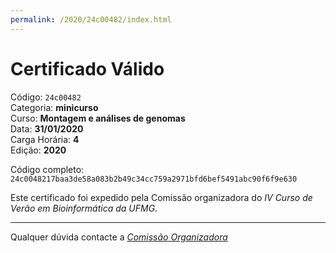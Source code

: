 ```yaml
---
permalink: /2020/24c00482/index.html
---
```


# Certificado Válido

Código: `24c00482`<br>
Categoria: **minicurso**<br>
Curso: **Montagem e análises de genomas**<br>
Data: **31/01/2020**<br>
Carga Horária: **4**<br>
Edição: **2020**<br>


Código completo: `24c0048217baa3de58a083b2b49c34cc759a2971bfd6bef5491abc90f6f9e630`


Este certificado foi expedido pela Comissão organizadora do *IV Curso de Verão em Bioinformática da UFMG*.

----

Qualquer dúvida contacte a [_Comissão Organizadora_](<mailto:cursobioinfoufmg@gmail.com$subject=[Certificados]>)

